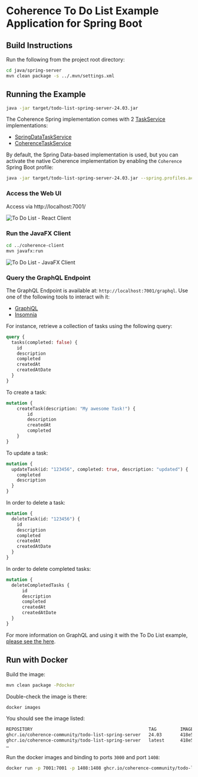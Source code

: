 # Coherence To Do List Example Application for Spring Boot

## Build Instructions

Run the following from the project root directory:

```bash
cd java/spring-server
mvn clean package -s ../.mvn/settings.xml
```

## Running the Example

```bash
java -jar target/todo-list-spring-server-24.03.jar
```

The Coherence Spring implementation comes with 2
[TaskService](https://github.com/coherence-community/todo-list-example/blob/master/java/spring-server/src/main/java/com/oracle/coherence/examples/todo/server/service/TaskService.java) implementations:

- [SpringDataTaskService](https://github.com/coherence-community/todo-list-example/blob/master/java/spring-server/src/main/java/com/oracle/coherence/examples/todo/server/service/SpringDataTaskService.java)
- [CoherenceTaskService](https://github.com/coherence-community/todo-list-example/blob/master/java/spring-server/src/main/java/com/oracle/coherence/examples/todo/server/service/CoherenceTaskService.java)

By default, the Spring Data-based implementation is used, but you can activate the native
Coherence implementation by enabling the `Coherence` Spring Boot profile:

```bash
java -jar target/todo-list-spring-server-24.03.jar --spring.profiles.active=coherence
```

### Access the Web UI

Access via http://localhost:7001/

![To Do List - React Client](../../assets/react-client.png)

### Run the JavaFX Client

```bash  
cd ../coherence-client
mvn javafx:run
```

![To Do List - JavaFX Client](../../assets/javafx-client.png)

### Query the GraphQL Endpoint

The GraphQL Endpoint is available at: `http://localhost:7001/graphql`. Use one of the following tools to interact wih it:

- [GraphiQL](https://github.com/graphql/graphiql)
- [Insomnia](https://insomnia.rest/download)

For instance, retrieve a collection of tasks using the following query:

```graphql
query {
  tasks(completed: false) {
    id
    description
    completed
    createdAt
    createdAtDate
  }
}
```

To create a task:

```graphql
mutation {
    createTask(description: "My awesome Task!") {
        id
        description
        createdAt
        completed
    }
}

```

To update a task:

```graphql
mutation {
  updateTask(id: "123456", completed: true, description: "updated") {
    completed
    description
  }
}
```

In order to delete a task:

```graphql
mutation {
  deleteTask(id: "123456") {
    id
    description
    completed
    createdAt
    createdAtDate
  }
}
```

In order to delete completed tasks:

```graphql
mutation {
  deleteCompletedTasks {
      id
      description
      completed
      createdAt
      createdAtDate
  }
}
```

For more information on GraphQL and using it with the To Do List example, [please see the here](../graphql.md).

## Run with Docker

Build the image:

```bash
mvn clean package -Pdocker
```

Double-check the image is there:

```bash
docker images
```

You should see the image listed:

```bash
REPOSITORY                                            TAG         IMAGE ID       CREATED          SIZE
ghcr.io/coherence-community/todo-list-spring-server   24.03       418e5870adc9   5 minutes ago    275MB
ghcr.io/coherence-community/todo-list-spring-server   latest      418e5870adc9   5 minutes ago    275MB
…
```

Run the docker images and binding to ports `3000` and port `1408`:

```bash
docker run -p 7001:7001 -p 1408:1408 ghcr.io/coherence-community/todo-list-spring-server:latest
```
